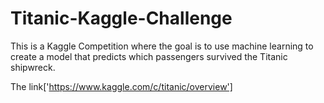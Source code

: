 # Titanic-Kaggle-Challenge

This is a Kaggle Competition where the goal is to use machine learning to create a model that predicts which passengers survived the Titanic shipwreck. 

The link['https://www.kaggle.com/c/titanic/overview']
